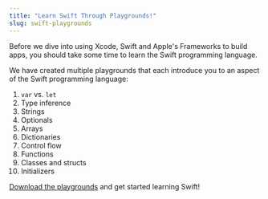 ```yaml
---
title: "Learn Swift Through Playgrounds!"
slug: swift-playgrounds
---
```


Before we dive into using Xcode, Swift and Apple's Frameworks to build apps, you should take some time to learn the Swift programming language.

We have created multiple playgrounds that each introduce you to an aspect of the Swift programming language:

1. `var` vs. `let`
2. Type inference
3. Strings
4. Optionals
5. Arrays
6. Dictionaries
7. Control flow
8. Functions
9. Classes and structs
10. Initializers

[Download the playgrounds](https://github.com/MakeSchool/Swift-Intro-Playgrounds/archive/v1.zip) and get started learning Swift!